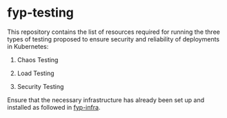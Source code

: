# fyp-testing

This repository contains the list of resources required for running the three types of testing proposed to ensure security and reliability of deployments in Kubernetes:

1. Chaos Testing

2. Load Testing

3. Security Testing

Ensure that the necessary infrastructure has already been set up and installed as followed in [fyp-infra](https://github.com/ernestang98/fyp-infra).

<!-- # Project Structure

```bash
├── chaos-testing
│   ├── chaos-experiment-manifests
│   └── chaos-verification.py
├── load-testing
│   ├── audio
│   ├── constants.js
│   └── script.js
└── security-testing
    ├── semgreo-manifests
    ├── defect-dojo-send-report.py
    └── sca-owasp-dependency-check.sh
``` -->